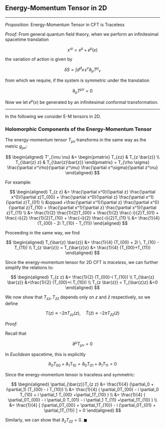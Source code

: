 ## Energy-Momentum Tensor in 2D 

----

*Proposition*: Energy-Momentum Tensor in CFT is Traceless

*Proof*: From general quantum field theory, when we perform an infinitesimal spacetime translation

$$
x'^\mu = x^\mu + \epsilon^\mu(x)
$$

the variation of action is given by

$$
\delta S = \int d^d x \, 
\epsilon^\nu \partial_\mu {T^\mu}_{\nu}
$$

from which we require, if the system is symmetric under the translation

$$
\partial_\mu T^{\mu \nu} = 0
$$

Now we let $\epsilon^\mu(x)$ be generated by an infinitesimal conformal transformation. 

----

In the following we consider E-M tensors in 2D. 

### Holomorphic Components of the Energy-Momentum Tensor 

The energy-momentum tensor $T_{\mu  \nu}$ transforms in the same way as the metric $g_{\mu  \nu}$:

$$
\begin{aligned}
    T'_{\mu \nu}
    &= \begin{pmatrix}
        T_{zz} & T_{z \bar{z}} \\
        T_{\bar{z} z} & T_{\bar{z}\bar{z}}
    \end{pmatrix}
    = T_{\rho \sigma}
    \frac{\partial x^\rho}{\partial z^\mu}
    \frac{\partial x^\sigma}{\partial z^\nu}
\end{aligned}
$$

For example:

$$
\begin{aligned}
    T_{z z} 
    &=
    \frac{\partial x^0}{\partial z} \frac{\partial x^0}{\partial z}T_{00}
    + \frac{\partial x^0}{\partial z} \frac{\partial x^1}{\partial z}T_{01}
    \\ &\qquad
    +\frac{\partial x^1}{\partial z} \frac{\partial x^0}{\partial z}T_{10}
    + \frac{\partial x^1}{\partial z} \frac{\partial x^1}{\partial z}T_{11}
    \\
    &= \frac{1}{2} \frac{1}{2}T_{00}
    + \frac{1}{2} \frac{-i}{2}T_{01}
    + \frac{-i}{2} \frac{1}{2}T_{10}
    + \frac{-i}{2} \frac{-i}{2}T_{11}
    \\
    &= \frac{1}{4} (T_{00} - 2i T_{10} - T_{11})
\end{aligned}
$$

Proceeding in the same way, we find

$$
\begin{aligned}
    T_{\bar{z} \bar{z}} 
    &= \frac{1}{4} (T_{00} + 2i \, T_{10} - T_{11})
    \\
    T_{z \bar{z}} = T_{\bar{z}z}
    &= \frac{1}{4} (T_{00}+T_{11})
\end{aligned}
$$

Since the energy-momentum tensor for 2D CFT is *traceless*, we can further simplify the relations to:

$$
\begin{aligned}
    T_{z z}
    &= \frac{1}{2} (T_{00}-i T_{10})
    \\
    T_{\bar{z} \bar{z}}
    &=\frac{1}{2} (T_{00}+i T_{10})
    \\
    T_{z \bar{z}} = T_{\bar{z}z} &=0
\end{aligned}
$$

We now show that $T_{z z},T_{\bar{z} \bar{z}}$ depends only on $z$ and $\bar{z}$ respectively, so we define

$$
T(z)\equiv -2\pi  T_{z z}(z), 
\quad
\bar{T}(\bar{z}) \equiv -2\pi T_{\bar{z} \bar{z}}(\bar{z})
$$

*Proof*:

Recall that

$$
\partial^{\mu}T_{\mu  \nu}=0
$$

In *Euclidean* spacetime, this is explicitly

$$
\partial_0T_{00}+\partial_1T_{10}
= \partial_0T_{01}+\partial_1T_{11}
= 0
$$

Since the energy-momentum tensor is traceless and symmetric:

$$
\begin{aligned}
    \partial_{\bar{z}}T_{z z}
    &= \frac{1}{4} 
    (\partial_0 + i\partial_1)
    (T_{00} - i T_{10})
    \\
    &= \frac{1}{4} (
        \partial_0T_{00}
        - i \partial_0 T_{10}
        + i \partial_1 T_{00}
        +\partial_1T_{10}
    )
    \\
    &= \frac{1}{4} (
        \partial_0T_{00}
        - i \partial_0 T_{01}
        - i \partial_1 T_{11}
        +\partial_1T_{10}
    )
    \\
    &= \frac{1}{4} [
        (\partial_0T_{00} + \partial_1T_{10})
        - i (\partial_0T_{01} + \partial_1T_{11})
    ]
    = 0
\end{aligned}
$$

Similarly, we can show that $\partial_zT_{\bar{z} \bar{z}}=0$.
$\blacksquare$


